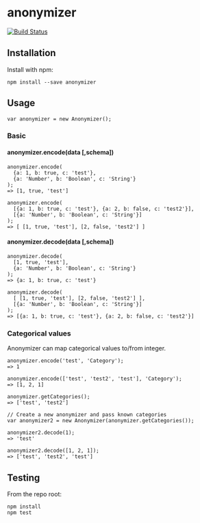 # anonymizer

[![Build Status](https://secure.travis-ci.org/user/anonymizer.png?branch=master)](http://travis-ci.org/user/anonymizer)


## Installation

Install with npm:

```
npm install --save anonymizer
```

## Usage

```
var anonymizer = new Anonymizer();
```

### Basic

#### anonymizer.encode(data [,schema])
```
anonymizer.encode(
  {a: 1, b: true, c: 'test'},
  {a: 'Number', b: 'Boolean', c: 'String'}
);
=> [1, true, 'test']

anonymizer.encode(
  [{a: 1, b: true, c: 'test'}, {a: 2, b: false, c: 'test2'}],
  [{a: 'Number', b: 'Boolean', c: 'String'}]
);
=> [ [1, true, 'test'], [2, false, 'test2'] ]
```

#### anonymizer.decode(data [,schema])
```
anonymizer.decode(
  [1, true, 'test'],
  {a: 'Number', b: 'Boolean', c: 'String'}
);
=> {a: 1, b: true, c: 'test'}

anonymizer.decode(
  [ [1, true, 'test'], [2, false, 'test2'] ],
  [{a: 'Number', b: 'Boolean', c: 'String'}]
);
=> [{a: 1, b: true, c: 'test'}, {a: 2, b: false, c: 'test2'}]
```

### Categorical values

Anonymizer can map categorical values to/from integer.

```
anonymizer.encode('test', 'Category');
=> 1

anonymizer.encode(['test', 'test2', 'test'], 'Category');
=> [1, 2, 1]

anonymizer.getCategories();
=> ['test', 'test2']

// Create a new anonymizer and pass known categories
var anonymizer2 = new Anonymizer(anonymizer.getCategories());

anonymizer2.decode(1);
=> 'test'

anonymizer2.decode([1, 2, 1]);
=> ['test', 'test2', 'test']
```

## Testing

From the repo root:

```
npm install
npm test
```
